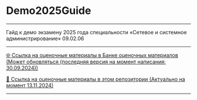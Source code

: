 # Demo2025Guide

---

Гайд к демо экзамену 2025 года специальности «Сетевое и системное администрирование» 09.02.06

---

[🌐 Ссылка на оценочные материалы в Банке оценочных материалов (Может обновляться (последняя версия на момент написания: 30.09.2024))](https://bom.firpo.ru/Public/2359)

[📂 Ссылка на оценочные материалы в этом репозитории (Актуально на момент 13.11.2024)](https://github.com/MaHivka/Demo2025Guide/blob/main/Оценочные%20материалы/КОД%2009.02.06-1-2025%20Том%201.pdf)

---
